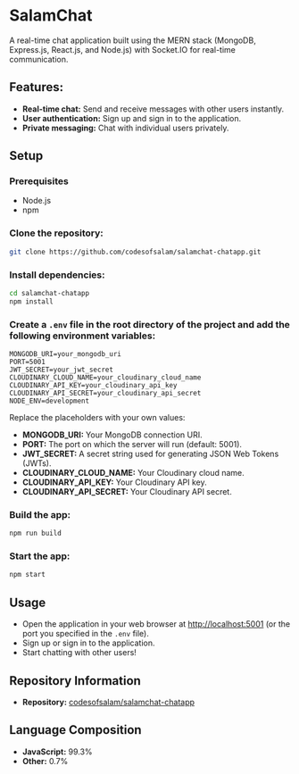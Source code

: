 # SalamChat

A real-time chat application built using the MERN stack (MongoDB, Express.js, React.js, and Node.js) with Socket.IO for real-time communication.

## Features:

- **Real-time chat:** Send and receive messages with other users instantly.
- **User authentication:** Sign up and sign in to the application.
- **Private messaging:** Chat with individual users privately.

## Setup

### Prerequisites

- Node.js
- npm
  
### Clone the repository:
```bash
git clone https://github.com/codesofsalam/salamchat-chatapp.git
```

### Install dependencies:
```bash
cd salamchat-chatapp
npm install
```

### Create a `.env` file in the root directory of the project and add the following environment variables:
```
MONGODB_URI=your_mongodb_uri
PORT=5001
JWT_SECRET=your_jwt_secret
CLOUDINARY_CLOUD_NAME=your_cloudinary_cloud_name
CLOUDINARY_API_KEY=your_cloudinary_api_key
CLOUDINARY_API_SECRET=your_cloudinary_api_secret
NODE_ENV=development
```

Replace the placeholders with your own values:
- **MONGODB_URI:** Your MongoDB connection URI.
- **PORT:** The port on which the server will run (default: 5001).
- **JWT_SECRET:** A secret string used for generating JSON Web Tokens (JWTs).
- **CLOUDINARY_CLOUD_NAME:** Your Cloudinary cloud name.
- **CLOUDINARY_API_KEY:** Your Cloudinary API key.
- **CLOUDINARY_API_SECRET:** Your Cloudinary API secret.

### Build the app:
```bash
npm run build
```

### Start the app:
```bash
npm start
```

## Usage

- Open the application in your web browser at [http://localhost:5001](http://localhost:5001) (or the port you specified in the `.env` file).
- Sign up or sign in to the application.
- Start chatting with other users!

## Repository Information

- **Repository:** [codesofsalam/salamchat-chatapp](https://github.com/codesofsalam/salamchat-chatapp)


## Language Composition

- **JavaScript:** 99.3%
- **Other:** 0.7%

